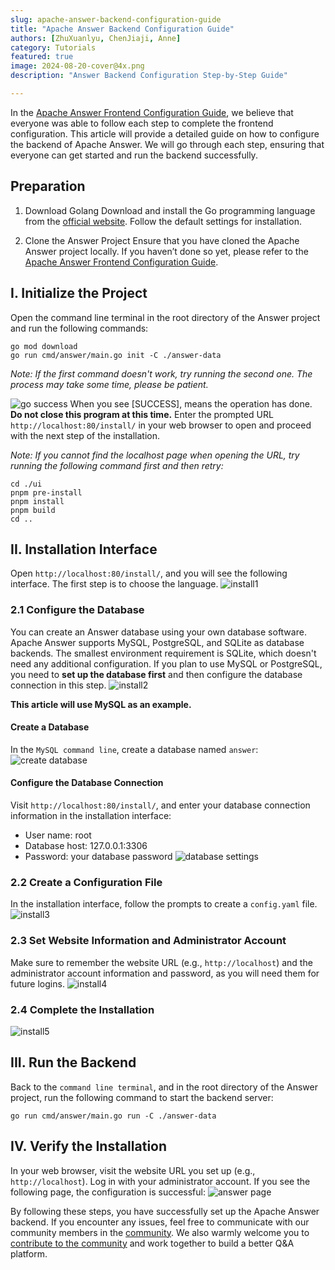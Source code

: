 ```yaml
---
slug: apache-answer-backend-configuration-guide
title: "Apache Answer Backend Configuration Guide"
authors: [ZhuXuanlyu, ChenJiaji, Anne]
category: Tutorials
featured: true
image: 2024-08-20-cover@4x.png
description: "Answer Backend Configuration Step-by-Step Guide"

---
```


In the [Apache Answer Frontend Configuration Guide](https://answer.apache.org/blog/apache-answer-frontend-configuration-guide), we believe that everyone was able to follow each step to complete the frontend configuration. This article will provide a detailed guide on how to configure the backend of Apache Answer. We will go through each step, ensuring that everyone can get started and run the backend successfully.

## Preparation

1. Download Golang
    Download and install the Go programming language from the [official website](https://go.dev/doc/install). Follow the default settings for installation.

2. Clone the Answer Project
    Ensure that you have cloned the Apache Answer project locally. If you haven’t done so yet, please refer to the [Apache Answer Frontend Configuration Guide](https://answer.apache.org/blog/apache-answer-frontend-configuration-guide).


## I. Initialize the Project

Open the command line terminal in the root directory of the Answer project and run the following commands:
```
go mod download
go run cmd/answer/main.go init -C ./answer-data
```
_Note: If the first command doesn't work, try running the second one. The process may take some time, please be patient._

![go success](go-success.png)
When you see [SUCCESS], means the operation has done. **Do not close this program at this time.** Enter the prompted URL `http://localhost:80/install/` in your web browser to open and proceed with the next step of the installation.

_Note: If you cannot find the localhost page when opening the URL, try running the following command first and then retry:_
```
cd ./ui
pnpm pre-install
pnpm install
pnpm build
cd ..
```


## II. Installation Interface

Open `http://localhost:80/install/`, and you will see the following interface. The first step is to choose the language.
![install1](install1.png)

### 2.1 Configure the Database

You can create an Answer database using your own database software.
Apache Answer supports MySQL, PostgreSQL, and SQLite as database backends. The smallest environment requirement is SQLite, which doesn't need any additional configuration.
If you plan to use MySQL or PostgreSQL, you need to **set up the database first** and then configure the database connection in this step.
![install2](install2.png)

**This article will use MySQL as an example.**

#### Create a Database

In the `MySQL command line`, create a database named `answer`:
![create database](database.png)

#### Configure the Database Connection

Visit `http://localhost:80/install/`, and enter your database connection information in the installation interface:
- User name: root
- Database host: 127.0.0.1:3306
- Password: your database password
![database settings](database2.png)

### 2.2 Create a Configuration File

In the installation interface, follow the prompts to create a `config.yaml` file.
![install3](install3.png)

### 2.3 Set Website Information and Administrator Account

Make sure to remember the website URL (e.g., `http://localhost`) and the administrator account information and password, as you will need them for future logins.
![install4](install4.png)

### 2.4 Complete the Installation
![install5](install5.png)


## III. Run the Backend

Back to the `command line terminal`, and in the root directory of the Answer project, run the following command to start the backend server:
```
go run cmd/answer/main.go run -C ./answer-data
```


## IV. Verify the Installation

In your web browser, visit the website URL you set up (e.g., `http://localhost`). Log in with your administrator account. If you see the following page, the configuration is successful:
![answer page](answer-page.png)


By following these steps, you have successfully set up the Apache Answer backend. If you encounter any issues, feel free to communicate with our community members in the [community](https://meta.answer.dev/). We also warmly welcome you to [contribute to the community](https://answer.apache.org/community/contributing/) and work together to build a better Q&A platform.
